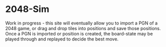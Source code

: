 # 2048-Sim
Work in progress - this site will eventually allow you to import a PGN of a 2048 game, or drag and drop tiles into positions and save those positions. Once a PGN is imported or position is created, the board-state may be played through and replayed to decide the best move.
